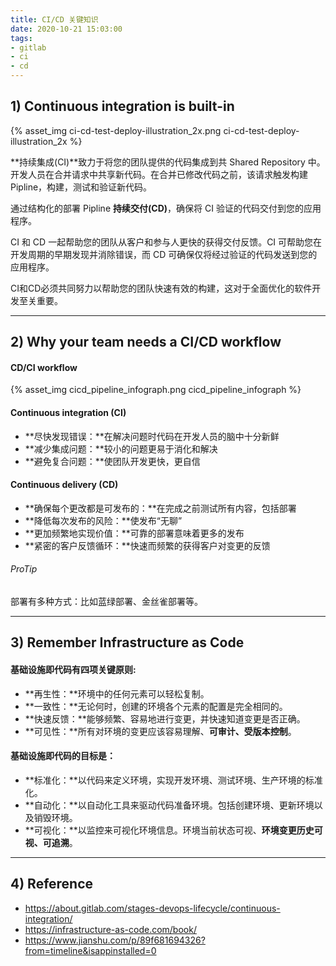 ```yaml
---
title: CI/CD 关键知识
date: 2020-10-21 15:03:00
tags:
- gitlab
- ci
- cd
---
```


## 1) Continuous integration is built-in

<p>{% asset_img ci-cd-test-deploy-illustration_2x.png ci-cd-test-deploy-illustration_2x %}</p>

**持续集成(CI)**致力于将您的团队提供的代码集成到共 Shared Repository 中。开发人员在合并请求中共享新代码。在合并已修改代码之前，该请求触发构建 Pipline，构建，测试和验证新代码。

通过结构化的部署 Pipline **持续交付(CD)**，确保将 CI 验证的代码交付到您的应用程序。

CI 和 CD 一起帮助您的团队从客户和参与人更快的获得交付反馈。CI 可帮助您在开发周期的早期发现并消除错误，而 CD 可确保仅将经过验证的代码发送到您的应用程序。

CI和CD必须共同努力以帮助您的团队快速有效的构建，这对于全面优化的软件开发至关重要。

---

## 2) Why your team needs a CI/CD workflow

#### CD/CI workflow

<p>{% asset_img cicd_pipeline_infograph.png cicd_pipeline_infograph %}</p>

#### Continuous integration (CI)

- **尽快发现错误：**在解决问题时代码在开发人员的脑中十分新鲜
- **减少集成问题：**较小的问题更易于消化和解决
- **避免复合问题：**使团队开发更快，更自信

#### Continuous delivery (CD)

- **确保每个更改都是可发布的：**在完成之前测试所有内容，包括部署
- **降低每次发布的风险：**使发布“无聊”
- **更加频繁地实现价值：**可靠的部署意味着更多的发布
- **紧密的客户反馈循环：**快速而频繁的获得客户对变更的反馈

###### ProTip

部署有多种方式：比如蓝绿部署、金丝雀部署等。

---

## 3) Remember Infrastructure as Code

#### 基础设施即代码有四项关键原则:

- **再生性：**环境中的任何元素可以轻松复制。
- **一致性：**无论何时，创建的环境各个元素的配置是完全相同的。
- **快速反馈：**能够频繁、容易地进行变更，并快速知道变更是否正确。
- **可见性：**所有对环境的变更应该容易理解、**可审计、受版本控制**。

#### 基础设施即代码的目标是：

- **标准化：**以代码来定义环境，实现开发环境、测试环境、生产环境的标准化。
- **自动化：**以自动化工具来驱动代码准备环境。包括创建环境、更新环境以及销毁环境。
- **可视化：**以监控来可视化环境信息。环境当前状态可视、**环境变更历史可视、可追溯**。

---

## 4) Reference
- https://about.gitlab.com/stages-devops-lifecycle/continuous-integration/
- https://infrastructure-as-code.com/book/
- https://www.jianshu.com/p/89f681694326?from=timeline&isappinstalled=0
